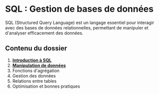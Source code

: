 # SQL : Gestion de bases de données

SQL (Structured Query Language) est un langage essentiel pour interagir avec des bases de données relationnelles, permettant de manipuler et d'analyser efficacement des données.

## Contenu du dossier

1. **[Introduction à SQL](./data/sql_intro.md)**
2. **[Manipulation de données](./data/sql_select_manip.md)**
3. Fonctions d'agrégation
4. Gestion des données
5. Relations entre tables
6. Optimisation et bonnes pratiques
